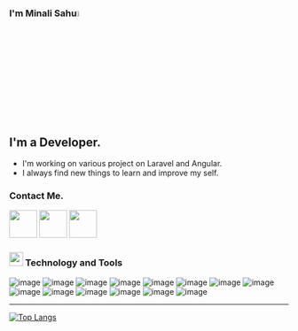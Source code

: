 ### I'm Minali Sahu<img src="https://raw.githubusercontent.com/MartinHeinz/MartinHeinz/master/wave.gif" width="5%">


## I'm a Developer.
<!-- - I'm learning angular. -->
- I'm working on various project on Laravel and Angular.
- I always find new things to learn and improve my self.


### Contact Me.

<a href="https://github.com/minalisahu"><img src="https://img.icons8.com/nolan/64/github.png" width='50px'/></a>
<a href="https://www.linkedin.com/in/minali-sahu-4775aa178/"><img src="https://img.icons8.com/cute-clipart/64/000000/linkedin.png" width='50'/></a>
<a href="mailto: minalisahu098@gmail.com"><img src="https://img.icons8.com/fluent/64/000000/gmail.png" width="50"/></a>
<br>

### <img src="https://img.icons8.com/nolan/64/wrench.png" width="25"/> Technology and Tools

![image](https://img.icons8.com/color/48/000000/html-5.png)
![image](https://img.icons8.com/color/48/000000/css3.png)
![image](https://img.icons8.com/color/48/000000/bootstrap.png)
![image](https://img.icons8.com/color/48/000000/javascript.png)
![image](https://img.icons8.com/officel/40/000000/php-logo.png)
![image](https://img.icons8.com/color/48/000000/git.png)
![image](https://img.icons8.com/fluent/48/000000/github.png)
![image](https://img.icons8.com/ios-filled/50/000000/mysql-logo.png)
![image](https://img.icons8.com/office/48/000000/database.png)
![image](https://img.icons8.com/color/48/000000/ubuntu.png)
![image](https://img.icons8.com/fluent/50/000000/visual-studio-code-2019.png)
![image](https://img.icons8.com/color/48/000000/linux-mint.png)
![image](https://img.icons8.com/color/48/000000/angularjs.png)
![image](https://img.icons8.com/color/48/000000/react.png)
<!-- ![image](https://img.icons8.com/color/48/000000/python.png) -->
<!-- ![image](https://img.icons8.com/color/48/000000/django.png) -->
<!-- ![image](https://img.icons8.com/color/40/000000/pycharm.png) -->
<!-- ![image](https://img.icons8.com/color/48/000000/mongodb.png) -->






---
[![Top Langs](https://github-readme-stats.vercel.app/api/top-langs/?username=minalisahu&theme=tokyonight)](https://github.com/minalisahu/)
